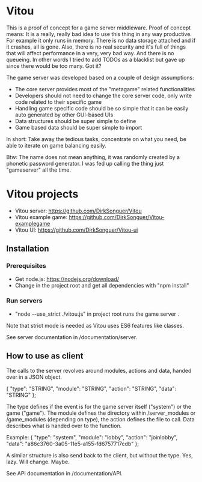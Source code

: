 
# Vitou

This is a proof of concept for a game server middleware. Proof of concept means: It is a really, really bad idea to use this thing in any way productive. For example it only runs in memory. There is no data storage attached and if it crashes, all is gone. Also, there is no real security and it's full of things that will affect performance in a very, very bad way. And there is no queueing. In other words I tried to add TODOs as a blacklist but gave up since there would be too many. Got it?

The game server was developed based on a couple of design assumptions:

* The core server provides most of the "metagame" related functionalities
* Developers should not need to change the core server code, only write code related to their specific game
* Handling game specific code should be so simple that it can be easily auto generated by other GUI-based UIs
* Data structures should be super simple to define
* Game based data should be super simple to import

In short: Take away the tedious tasks, concentrate on what you need, be able to iterate on game balancing easily.

Btw: The name does not mean anything, it was randomly created by a phonetic password generator. I was fed up calling the thing just "gameserver" all the time.

# Vitou projects

* Vitou server: https://github.com/DirkSonguer/Vitou
* Vitou example game: https://github.com/DirkSonguer/Vitou-examplegame
* Vitou UI: https://github.com/DirkSonguer/Vitou-ui

## Installation

### Prerequisites

* Get node.js: https://nodejs.org/download/
* Change in the project root and get all dependencies with "npm install"

### Run servers

* "node --use_strict ./vitou.js" in project root runs the game server .

Note that strict mode is needed as Vitou uses ES6 features like classes.

See server documentation in /documentation/server.

## How to use as client

The calls to the server revolves around modules, actions and data, handed over in a JSON object.

{
	"type": "STRING",
	"module": "STRING",
	"action": "STRING",
	"data": "STRING"
};

The type defines if the event is for the game server itself ("system") or the game ("game"). The module defines the directory within /server_modules or /game_modules (depending on type), the action defines the file to call. Data describes what is handed over to the function.

Example: { "type": "system", "module": "lobby", "action": "joinlobby", "data": "a86c3760-3a05-11e5-a155-fd6757717cdb" };

A similar structure is also send back to the client, but without the type. Yes, lazy. Will change. Maybe.

See API documentation in /documentation/API.
